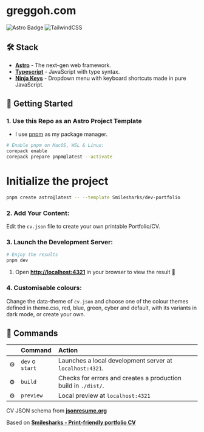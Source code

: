 # greggoh.com

![Astro Badge](https://img.shields.io/badge/Astro-BC52EE?logo=astro&logoColor=fff&style=flat)
![TailwindCSS](https://img.shields.io/badge/tailwindcss-0F172A?&logo=tailwindcss)

## 🛠️ Stack

- [**Astro**](https://astro.build/) - The next-gen web framework.
- [**Typescript**](https://www.typescriptlang.org/) - JavaScript with type syntax.
- [**Ninja Keys**](https://github.com/ssleptsov/ninja-keys) - Dropdown menu with keyboard shortcuts made in pure JavaScript.

## 🚀 Getting Started

### 1. Use this Repo as an Astro Project Template

- I use [pnpm](https://pnpm.io/installation) as my package manager.

```bash
# Enable pnpm on MacOS, WSL & Linux:
corepack enable
corepack prepare pnpm@latest --activate
```

# Initialize the project
```bash
pnpm create astro@latest -- --template Smilesharks/dev-portfolio
```

### 2. Add Your Content:

Edit the `cv.json` file to create your own printable Portfolio/CV.

### 3. Launch the Development Server:

```bash
# Enjoy the results
pnpm dev
```
1. Open [**http://localhost:4321**](http://localhost:4321/) in your browser to view the result 🚀

### 4. Customisable colours:
Change the data-theme of `cv.json` and choose one of the colour themes defined in theme.css, red, blue, green, cyber and default, with its variants in dark mode, or create your own.

## 🧞 Commands

|     | Command         | Action                                                                       |
| :-- | :-------------- | :--------------------------------------------------------------------------- |
| ⚙️  | `dev` o `start` | Launches a local development server at `localhost:4321`.                   |
| ⚙️  | `build`         | Checks for errors and creates a production build in `./dist/`. |
| ⚙️  | `preview`       | Local preview at `localhost:4321`                                       |


CV JSON schema from [**jsonresume.org**](https://jsonresume.org/schema/)

Based on [**Smilesharks - Print-friendly portfolio CV**](https://github.com/Smilesharks/dev-portfolio)
